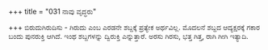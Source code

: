 +++
title = "031 ನಾವು ವೃದ್ಧರು"

+++
ಬಿರುದುಗಿರುದಿಸು - ಗಿರುದು ಎಂಬ ಎರಡನೇ ಶಬ್ದಕ್ಕೆ ಪ್ರತ್ಯೇಕ ಅರ್ಥವಿಲ್ಲ. ಮೊದಲನೆ ಶಬ್ದದ ಆದ್ಯಕ್ಷರಕ್ಕೆ ಗಕಾರ ಬಂದು ಪುನರುಕ್ತಿ ಆಗಿದೆ. ಇಂಥ ಶಬ್ದಗಳನ್ನು ದ್ವಿರುಕ್ತಿ ಎನ್ನುತ್ತಾರೆ. ಅರಸು ಗಿರಸು, ಭತ್ತ ಗಿತ್ತ, ರಾಗಿ ಗೀಗಿ ಇತ್ಯಾದಿ.